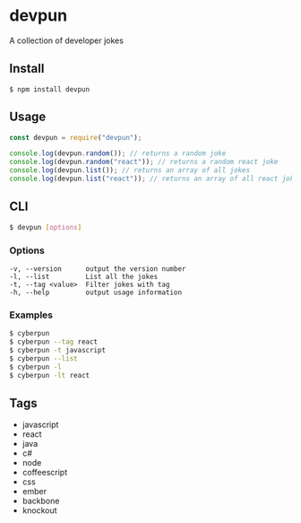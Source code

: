# devpun

A collection of developer jokes

## Install

```
$ npm install devpun
```

## Usage

```js
const devpun = require("devpun");

console.log(devpun.random()); // returns a random joke
console.log(devpun.random("react")); // returns a random react joke
console.log(devpun.list()); // returns an array of all jokes
console.log(devpun.list("react")); // returns an array of all react jokes
```

## CLI

```bash
$ devpun [options]
```

### Options

```
-v, --version      output the version number
-l, --list         List all the jokes
-t, --tag <value>  Filter jokes with tag
-h, --help         output usage information
```

### Examples

```bash
$ cyberpun
$ cyberpun --tag react
$ cyberpun -t javascript
$ cyberpun --list
$ cyberpun -l
$ cyberpun -lt react
```

## Tags

- javascript
- react
- java
- c#
- node
- coffeescript
- css
- ember
- backbone
- knockout
